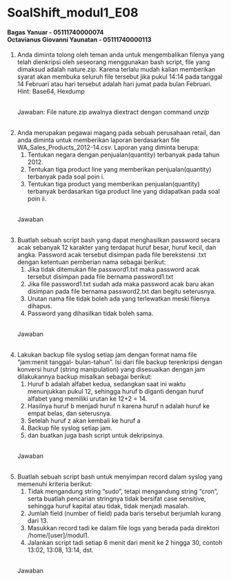 ﻿# SoalShift_modul1_E08

#### Bagas Yanuar - 05111740000074 <br> Octavianus Giovanni Yaunatan - 05111740000113

<ol>
  <li>Anda diminta tolong oleh teman anda untuk mengembalikan filenya yang telah
  dienkripsi oleh seseorang menggunakan bash script, file yang dimaksud adalah
  nature.zip. Karena terlalu mudah kalian memberikan syarat akan membuka seluruh
  file tersebut jika pukul 14:14 pada tanggal 14 Februari atau hari tersebut adalah hari
  jumat pada bulan Februari.
  <br>Hint: Base64, Hexdump
    
  <br>Jawaban: File nature.zip awalnya diextract dengan command *unzip*<a href=""></a> 
  </li>
  <br>  
  <li>Anda merupakan pegawai magang pada sebuah perusahaan retail, dan anda diminta
  untuk memberikan laporan berdasarkan file WA_Sales_Products_2012-14.csv.
  Laporan yang diminta berupa:

  <ol>
    <li>Tentukan negara dengan penjualan(quantity) terbanyak pada tahun 2012.</li>
    <li>Tentukan tiga product line yang memberikan penjualan(quantity) terbanyak pada soal poin i.</li>
    <li>Tentukan tiga product yang memberikan penjualan(quantity) terbanyak berdasarkan tiga product line yang didapatkan pada soal poin ii.</li>
  </ol>
  
  <br>Jawaban
  </li><br>

  <li>Buatlah sebuah script bash yang dapat menghasilkan password secara acak
  sebanyak 12 karakter yang terdapat huruf besar, huruf kecil, dan angka. Password
  acak tersebut disimpan pada file berekstensi .txt dengan ketentuan pemberian nama
  sebagai berikut:

  <ol>
    <li>Jika tidak ditemukan file password1.txt maka password acak tersebut disimpan pada file bernama password1.txt</li>
    <li>Jika file password1.txt sudah ada maka password acak baru akan disimpan pada file bernama password2.txt dan begitu seterusnya.</li>
    <li>Urutan nama file tidak boleh ada yang terlewatkan meski filenya dihapus.</li>
    <li>Password yang dihasilkan tidak boleh sama.</li>
  </ol>
  
  <br>Jawaban
  </li><br>

  <li>Lakukan backup file syslog setiap jam dengan format nama file “jam:menit tanggal-
  bulan-tahun”. Isi dari file backup terenkripsi dengan konversi huruf (string
  manipulation) yang disesuaikan dengan jam dilakukannya backup misalkan sebagai
  berikut:

  <ol>
    <li>Huruf b adalah alfabet kedua, sedangkan saat ini waktu menunjukkan pukul 12, sehingga huruf b diganti dengan huruf alfabet yang memiliki urutan ke 12+2 = 14.</li>
    <li>Hasilnya huruf b menjadi huruf n karena huruf n adalah huruf ke empat belas, dan seterusnya.</li>
    <li>Setelah huruf z akan kembali ke huruf a</li>
    <li>Backup file syslog setiap jam.</li>
    <li>dan buatkan juga bash script untuk dekripsinya.</li>
  </ol>
  
  <br>Jawaban
  </li><br>

  <li>Buatlah sebuah script bash untuk menyimpan record dalam syslog yang memenuhi
  kriteria berikut:
  <ol>
    <li>Tidak mengandung string “sudo”, tetapi mengandung string “cron”, serta buatlah pencarian stringnya tidak bersifat case sensitive, sehingga huruf kapital atau tidak, tidak menjadi masalah.</li>
    <li>Jumlah field (number of field) pada baris tersebut berjumlah kurang dari 13.</li>
    <li>Masukkan record tadi ke dalam file logs yang berada pada direktori /home/[user]/modul1.</li>
    <li>Jalankan script tadi setiap 6 menit dari menit ke 2 hingga 30, contoh 13:02, 13:08, 13:14, dst.</li>
  </ol>
  
  <br>Jawaban
  </li>
</ol>
